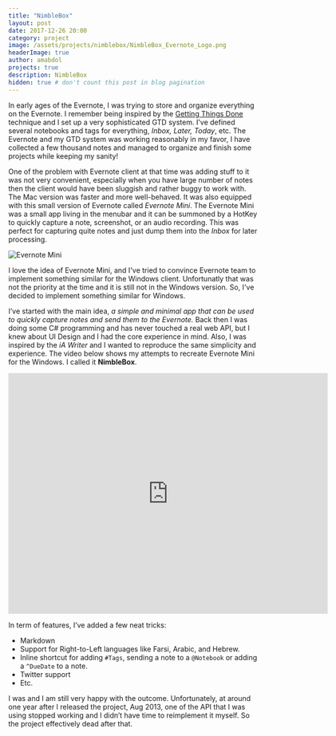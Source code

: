```yaml
---
title: "NimbleBox"
layout: post
date: 2017-12-26 20:00
category: project
image: /assets/projects/nimblebox/NimbleBox_Evernote_Logo.png
headerImage: true
author: amabdol
projects: true
description: NimbleBox
hidden: true # don't count this post in blog pagination
---
```


In early ages of the Evernote, I was trying to store and organize everything on the Evernote. I remember being inspired by the [Getting Things Done](https://en.wikipedia.org/wiki/Getting_Things_Done) technique and I set up a very sophisticated GTD system. I've defined several notebooks and tags for everything, _Inbox, Later, Today_, etc. The Evernote and my GTD system was working reasonably in my favor, I have collected a few thousand notes and managed to organize and finish some projects while keeping my sanity! 

One of the problem with Evernote client at that time was adding stuff to it was not very convenient, especially when you have large number of notes then the client would have been sluggish and rather buggy to work with. The Mac version was faster and more well-behaved. It was also equipped with this small version of Evernote called _Evernote Mini_. The Evernote Mini was a small app living in the menubar and it can be summoned by a HotKey to quickly capture a note, screenshot, or an audio recording. This was perfect for capturing quite notes and just dump them into the _Inbox_ for later processing. 

![Evernote Mini]({{"/assets/projects/nimblebox/EvernoteMini.png"}})

I love the idea of Evernote Mini, and I've tried to convince Evernote team to implement something similar for the Windows client. Unfortunatly that was not the priority at the time and it is still not in the Windows version. So, I've decided to implement something similar for Windows.

I’ve started with the main idea, *a simple and minimal app that can be used to quickly capture notes and send them to the Evernote.* Back then I was doing some C# programming and has never touched a real web API, but I knew about UI Design and I had the core experience in mind. Also, I was inspired by the _iA Writer_ and I wanted to reproduce the same simplicity and experience. The video below shows my attempts to recreate Evernote Mini for the Windows. I called it **NimbleBox**.

<iframe src="https://player.vimeo.com/video/68486671" width="640" height="483" frameborder="0" webkitallowfullscreen mozallowfullscreen allowfullscreen></iframe>

In term of features, I’ve added a few neat tricks:

- Markdown
- Support for Right-to-Left languages like Farsi, Arabic, and Hebrew.
- Inline shortcut for adding `#Tags`, sending a note to a `@Notebook` or adding a `^DueDate` to a note.
- Twitter support
- Etc.

I was and I am still very happy with the outcome. Unfortunately, at around one year after I released the project, Aug 2013, one of the API that I was using stopped working and I didn’t have time to reimplement it myself. So the project effectively dead after that.